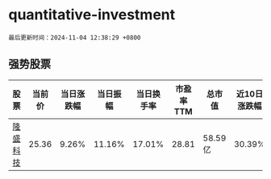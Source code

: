 # quantitative-investment

`最后更新时间：2024-11-04 12:38:29 +0800`

## 强势股票

|股票|当前价|当日涨跌幅|当日振幅|当日换手率|市盈率TTM|总市值|近10日涨跌幅|
|----|----|----|----|----|----|----|----|
|[隆盛科技](https://xueqiu.com/S/SZ300680)|25.36|9.26%|11.16%|17.01%|28.81|58.59亿|30.39%|
